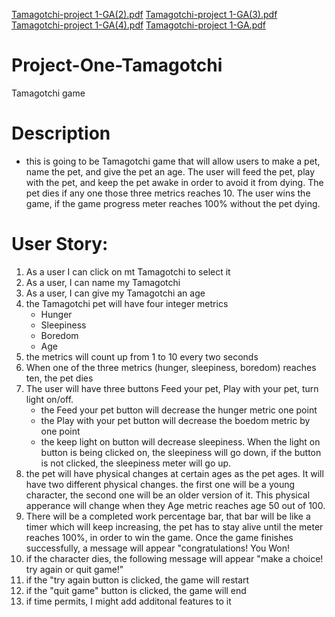 [Tamagotchi-project 1-GA(2).pdf](https://github.com/Hasanrizvi1993/Project-One-Tamagotchi/files/7574120/Tamagotchi-project.1-GA.2.pdf)
[Tamagotchi-project 1-GA(3).pdf](https://github.com/Hasanrizvi1993/Project-One-Tamagotchi/files/7574121/Tamagotchi-project.1-GA.3.pdf)
[Tamagotchi-project 1-GA(4).pdf](https://github.com/Hasanrizvi1993/Project-One-Tamagotchi/files/7574122/Tamagotchi-project.1-GA.4.pdf)
[Tamagotchi-project 1-GA.pdf](https://github.com/Hasanrizvi1993/Project-One-Tamagotchi/files/7574118/Tamagotchi-project.1-GA.pdf)
# Project-One-Tamagotchi
Tamagotchi game

# Description

- this is going to be Tamagotchi game that will allow users to make a pet, name the pet, and give the pet an age. The user will feed the pet, play with the pet, and keep the pet awake in order to avoid it from dying. The pet dies if any one those three metrics reaches 10. The user wins the game, if the game progress meter reaches 100% without the pet dying.

# User Story:

1. As a user I can click on mt Tamagotchi to select it
2. As a user, I can name my Tamagotchi
3. As a user, I can give my Tamagotchi an age
4. the Tamagotchi pet will have four integer metrics
   - Hunger
   - Sleepiness
   - Boredom
   - Age
5. the metrics will count up from 1 to 10 every two seconds
6. When one of the three metrics (hunger, sleepiness, boredom) reaches ten, the pet dies
8. The user will have three buttons Feed your pet, Play with your pet, turn light on/off.
   -  the Feed your pet button will decrease the hunger metric one point
   -  the Play with your pet button will decrease the boedom metric by one point
   -  the keep light on button will decrease sleepiness. When the light on button is being clicked on, the sleepiness will go down, if the button is not clicked,         the sleepiness meter will go up.
9. the pet will have physical changes at certain ages as the pet ages. It will have two different physical changes. the first one will be a young character, the        second one will be an older version of it. This physical apperance will change when they Age metric reaches age 50 out of 100. 
10. There will be a completed work percentage bar, that bar will be like a timer which will keep increasing, the pet has to stay alive until the meter reaches 100%,     in order to win the game. Once the game finishes successfully, a message will appear "congratulations! You Won!
11. if the character dies, the following message will appear "make a choice! try again or quit game!"
12. if the "try again button is clicked, the game will restart
13. if the "quit game" button is clicked, the game will end
14. if time permits, I might add additonal features to it
